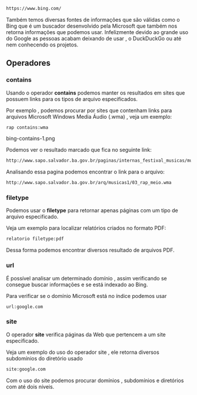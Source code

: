 ```sh
https://www.bing.com/
```


Também temos diversas fontes de informações que são válidas como o Bing que é um buscador desenvolvido pela Microsoft que também nos retorna informações que podemos usar. Infelizmente devido ao grande uso do Google as pessoas acabam deixando de usar , o DuckDuckGo ou até nem conhecendo os projetos.

## Operadores

### contains
Usando o operador **contains** podemos manter os resultados em sites que possuem links para os tipos de arquivo especificados.

Por exemplo , podemos procurar por sites que contenham links para arquivos Microsoft Windows Media Áudio (.wma) , veja um exemplo:
```sh
rap contains:wma
```
bing-contains-1.png

Podemos ver o resultado marcado que fica no seguinte link:
```sh
http://www.sapo.salvador.ba.gov.br/paginas/internas_festival_musicas/musicas_rap_meio.htm
```

Analisando essa pagina podemos encontrar o link para o arquivo:
```sh
http://www.sapo.salvador.ba.gov.br/arq/musicas1/03_rap_meio.wma
```

### filetype
Podemos usar o **filetype** para retornar apenas páginas com um tipo de arquivo especificado.

Veja um exemplo para localizar relatórios criados no formato PDF:
```sh
relatorio filetype:pdf
```

Dessa forma podemos encontrar diversos resultado de arquivos PDF.

### url
É possível analisar um determinado domínio , assim verificando se consegue buscar informações e se está indexado ao Bing.

Para verificar se o domínio Microsoft está no índice podemos usar
```sh
url:google.com
```

### site
O operador **site** verifica páginas da Web que pertencem a um site especificado.

Veja um exemplo do uso do operador site , ele retorna diversos subdomínios do diretório usado
```sh
site:google.com
```

Com o uso do site podemos procurar domínios , subdomínios e diretórios com até dois níveis.
